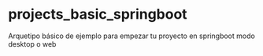 # projects_basic_springboot
Arquetipo básico de ejemplo para empezar tu proyecto en springboot modo desktop o web
